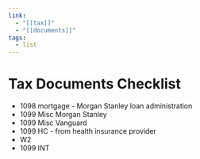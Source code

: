 ```yaml
---
link:
  - "[[tax]]"
  - "[[documents]]"
tags:
  - list
---
```


# Tax Documents Checklist

- 1098 mortgage - Morgan Stanley loan administration
- 1099 Misc Morgan Stanley
- 1099 Misc Vanguard
- 1099 HC - from health insurance provider
- W2
- 1099 INT